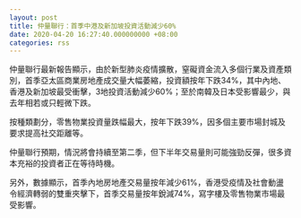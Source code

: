```yaml
---
layout: post
title: 仲量聯行：首季中港及新加坡投資活動減少60%
date: 2020-04-20 16:27:40.000000000 +08:00
categories: rss
---
```


仲量聯行最新報告顯示，由於新型肺炎疫情擴散，窒礙資金流入多個行業及資產類別，首季亞太區商業房地產成交量大幅萎縮，投資額按年下跌34%，其中內地、香港及新加坡最受衝擊，3地投資活動減少60%；至於南韓及日本受影響最少，與去年相若或只輕微下跌。

按種類劃分，零售物業投資量跌幅最大，按年下跌39%，因多個主要市場封城及要求提高社交距離等。

仲量聯行預期，情況將會持續至第二季，但下半年交易量則可能強勁反彈，很多資本充裕的投資者正在等待時機。

另外，數據顯示，首季內地房地產交易量按年減少61%，香港受疫情及社會動盪令經濟轉弱的雙重夾擊下，首季交易量按年銳減74%，寫字樓及零售物業市場最受影響。
